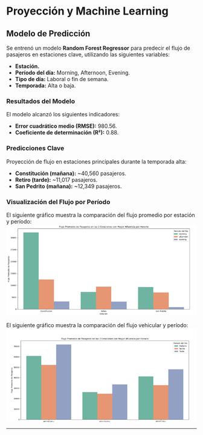 # Proyección y Machine Learning

## Modelo de Predicción

Se entrenó un modelo **Random Forest Regressor** para predecir el flujo de pasajeros en estaciones clave, utilizando las siguientes variables:
- **Estación.**
- **Período del día:** Morning, Afternoon, Evening.
- **Tipo de día:** Laboral o fin de semana.
- **Temporada:** Alta o baja.

### Resultados del Modelo

El modelo alcanzó los siguientes indicadores:
- **Error cuadrático medio (RMSE):** 980.56.
- **Coeficiente de determinación (R²):** 0.88.

### Predicciones Clave

Proyección de flujo en estaciones principales durante la temporada alta:
- **Constitución (mañana):** ~40,560 pasajeros.
- **Retiro (tarde):** ~11,017 pasajeros.
- **San Pedrito (mañana):** ~12,349 pasajeros.

### Visualización del Flujo por Período

El siguiente gráfico muestra la comparación del flujo promedio por estación y período:
![Flujo Promedio por Período](/img/flujo-subte.png)


El siguiente gráfico muestra la comparación del flujo vehicular y período:
![Flujo Promedio por Período](/img/flujo-vehicular.png)

---
